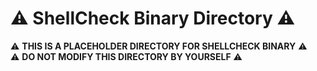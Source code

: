 <!-- prettier-ignore-start -->
<!-- markdownlint-disable-next-line MD026 -->
# :warning: ShellCheck Binary Directory :warning:
<!-- prettier-ignore-end -->

:warning: **THIS IS A PLACEHOLDER DIRECTORY FOR SHELLCHECK BINARY** :warning: \
:warning: **DO NOT MODIFY THIS DIRECTORY BY YOURSELF** :warning:
